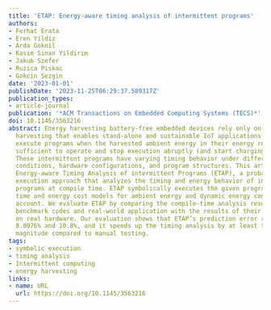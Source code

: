 ```yaml
---
title: 'ETAP: Energy-aware timing analysis of intermittent programs'
authors:
- Ferhat Erata
- Eren Yildiz
- Arda Goknil
- Kasim Sinan Yildirim
- Jakub Szefer
- Ruzica Piskac
- Gokcin Sezgin
date: '2023-01-01'
publishDate: '2023-11-25T06:29:37.589317Z'
publication_types:
- article-journal
publication: '*ACM Transactions on Embedded Computing Systems (TECS)*'
doi: 10.1145/3563216
abstract: Energy harvesting battery-free embedded devices rely only on ambient energy
  harvesting that enables stand-alone and sustainable IoT applications. These devices
  execute programs when the harvested ambient energy in their energy reservoir is
  sufficient to operate and stop execution abruptly (and start charging) otherwise.
  These intermittent programs have varying timing behavior under different energy
  conditions, hardware configurations, and program structures. This article presents
  Energy-aware Timing Analysis of intermittent Programs (ETAP), a probabilistic symbolic
  execution approach that analyzes the timing and energy behavior of intermittent
  programs at compile time. ETAP symbolically executes the given program while taking
  time and energy cost models for ambient energy and dynamic energy consumption into
  account. We evaluate ETAP by comparing the compile-time analysis results of our
  benchmark codes and real-world application with the results of their executions
  on real hardware. Our evaluation shows that ETAP’s prediction error rate is between
  0.0076% and 10.8%, and it speeds up the timing analysis by at least two orders of
  magnitude compared to manual testing.
tags:
- symbolic execution
- timing analysis
- Intermittent computing
- energy harvesting
links:
- name: URL
  url: https://doi.org/10.1145/3563216
---
```

